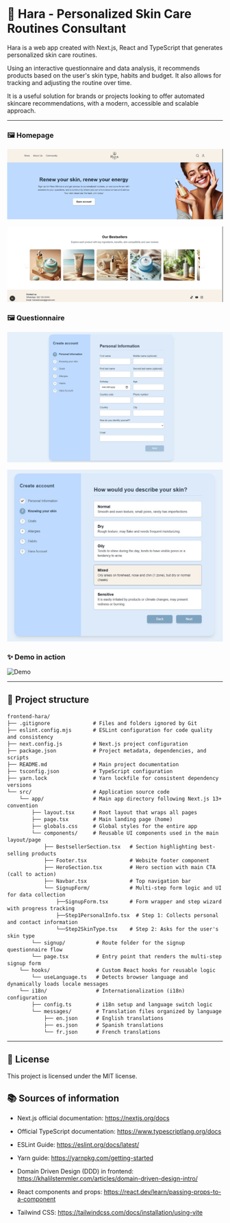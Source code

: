 
# 🌟 Hara - Personalized Skin Care Routines Consultant

Hara is a web app created with Next.js, React and TypeScript that generates personalized skin care routines.

Using an interactive questionnaire and data analysis, it recommends products based on the user's skin type, habits and budget. It also allows for tracking and adjusting the routine over time.

It is a useful solution for brands or projects looking to offer automated skincare recommendations, with a modern, accessible and scalable approach.

---

### 🖼️ Homepage

![demo1](./assets/demo1.JPG)

![demo2](./assets/demo2.JPG)

### 🖼️ Questionnaire

![demo3](./assets/demo3.JPG)

![demo4](./assets/demo4.JPG)

### ✨ Demo in action

![Demo](./assets/demo.gif)

---

## 📂 Project structure
```
frontend-hara/
├── .gitignore              # Files and folders ignored by Git
├── eslint.config.mjs       # ESLint configuration for code quality and consistency
├── next.config.js          # Next.js project configuration
├── package.json            # Project metadata, dependencies, and scripts
├── README.md               # Main project documentation
├── tsconfig.json           # TypeScript configuration
├── yarn.lock               # Yarn lockfile for consistent dependency versions
└── src/                    # Application source code
    └── app/                # Main app directory following Next.js 13+ convention
        ├── layout.tsx      # Root layout that wraps all pages
        ├── page.tsx        # Main landing page (home)
        ├── globals.css     # Global styles for the entire app
        └── components/     # Reusable UI components used in the main layout/page      
            ├── BestsellerSection.tsx   # Section highlighting best-selling products
            ├── Footer.tsx              # Website footer component
            ├── HeroSection.tsx         # Hero section with main CTA (call to action)
            ├── Navbar.tsx              # Top navigation bar
            └── SignupForm/             # Multi-step form logic and UI for data collection
                ├──SignupForm.tsx       # Form wrapper and step wizard with progress tracking
                ├──Step1PersonalInfo.tsx  # Step 1: Collects personal and contact information
                └──Step2SkinType.tsx    # Step 2: Asks for the user's skin type
        └── signup/          # Route folder for the signup questionnaire flow
        └── page.tsx         # Entry point that renders the multi-step signup form
    └── hooks/               # Custom React hooks for reusable logic
        └── useLanguage.ts   # Detects browser language and dynamically loads locale messages
    └── i18n/                # Internationalization (i18n) configuration
        ├── config.ts        # i18n setup and language switch logic
        └── messages/        # Translation files organized by language
            ├── en.json      # English translations
            ├── es.json      # Spanish translations
            └── fr.json      # French translations
```
---

## 📄 License

This project is licensed under the MIT license.

## 📚 Sources of information

* Next.js official documentation: https://nextjs.org/docs

* Official TypeScript documentation: https://www.typescriptlang.org/docs

* ESLint Guide: https://eslint.org/docs/latest/

* Yarn guide: https://yarnpkg.com/getting-started

* Domain Driven Design (DDD) in frontend: https://khalilstemmler.com/articles/domain-driven-design-intro/

* React components and props: https://react.dev/learn/passing-props-to-a-component

* Tailwind CSS: https://tailwindcss.com/docs/installation/using-vite

